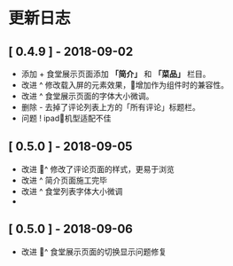 # 更新日志
## [ 0.4.9 ] - 2018-09-02
* 添加 + 食堂展示页面添加 **「简介」** 和 **「菜品」** 栏目。
* 改进 ^ 修改载入屏的元素效果，增加作为组件时的兼容性。 
* 改进 ^ 食堂展示页面的字体大小微调。
* 删除 - 去掉了评论列表上方的「所有评论」标题栏。
* 问题 ! ipad机型适配不佳

## [ 0.5.0 ] - 2018-09-05
* 改进 ^ 修改了评论页面的样式，更易于浏览
* 改进 ^ 简介页面施工完毕
* 改进 ^ 食堂列表字体大小微调
* 
## [ 0.5.0 ] - 2018-09-06
* 改进 ^ 食堂展示页面的切换显示问题修复
